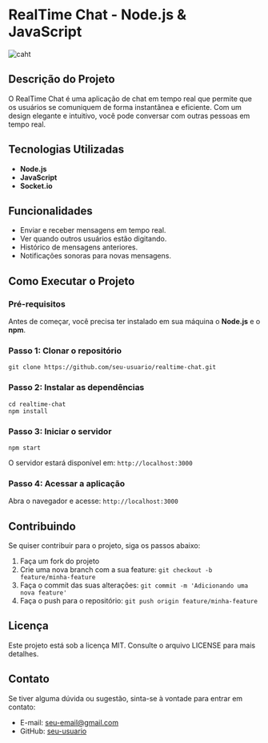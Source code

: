 # **RealTime Chat - Node.js & JavaScript**

![caht](https://github.com/013Edu/web-chat/assets/91925011/c6c2dedb-6042-4a8a-9322-d3674b0ba9fd)


## Descrição do Projeto

O RealTime Chat é uma aplicação de chat em tempo real que permite que os usuários se comuniquem de forma instantânea e eficiente. Com um design elegante e intuitivo, você pode conversar com outras pessoas em tempo real.

## Tecnologias Utilizadas

- **Node.js**
- **JavaScript**
- **Socket.io**

## Funcionalidades

- Enviar e receber mensagens em tempo real.
- Ver quando outros usuários estão digitando.
- Histórico de mensagens anteriores.
- Notificações sonoras para novas mensagens.

## Como Executar o Projeto

### Pré-requisitos

Antes de começar, você precisa ter instalado em sua máquina o **Node.js** e o **npm**.

### Passo 1: Clonar o repositório

```
git clone https://github.com/seu-usuario/realtime-chat.git
```

### Passo 2: Instalar as dependências

```
cd realtime-chat
npm install
```

### Passo 3: Iniciar o servidor

```
npm start
```

O servidor estará disponível em: `http://localhost:3000`

### Passo 4: Acessar a aplicação

Abra o navegador e acesse: `http://localhost:3000`

## Contribuindo

Se quiser contribuir para o projeto, siga os passos abaixo:

1. Faça um fork do projeto
2. Crie uma nova branch com a sua feature: `git checkout -b feature/minha-feature`
3. Faça o commit das suas alterações: `git commit -m 'Adicionando uma nova feature'`
4. Faça o push para o repositório: `git push origin feature/minha-feature`

## Licença

Este projeto está sob a licença MIT. Consulte o arquivo LICENSE para mais detalhes.

## Contato

Se tiver alguma dúvida ou sugestão, sinta-se à vontade para entrar em contato:

- E-mail: seu-email@gmail.com
- GitHub: [seu-usuario](https://github.com/seu-usuario)
